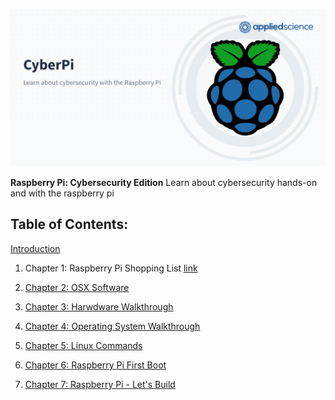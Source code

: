 ![CyberPi](/cyber-pi-github-profile.png)

**Raspberry Pi: Cybersecurity Edition**
Learn about cybersecurity hands-on and with the raspberry pi




## Table of Contents:

[Introduction](https://github.com/appliedsciencegroup/raspberry-pi-cybersecurity-intro())


1. Chapter 1: Raspberry Pi Shopping List [link](*https://github.com/appliedsciencegroup/raspberry-pi-cybersecurity-intro/blob/main/001-raspberry-pi-shopping-list/README.md)

2. [Chapter 2: OSX Software](https://github.com/appliedsciencegroup/raspberry-pi-cybersecurity-intro/tree/main/002-software-tools-and-tricks)

3. [Chapter 3: Harwdware Walkthrough](https://github.com/appliedsciencegroup/raspberry-pi-cybersecurity-intro/tree/main/003-pi-hardware-walkthrough)

4. [Chapter 4: Operating System Walkthrough](https://github.com/appliedsciencegroup/raspberry-pi-cybersecurity-intro/tree/main/004-operating-system-walkthrough)

5. [Chapter 5: Linux Commands](https://github.com/appliedsciencegroup/raspberry-pi-cybersecurity-intro/tree/main/005-raspberry-pi-linux-commands)

6. [Chapter 6: Raspberry Pi First Boot](https://github.com/appliedsciencegroup/raspberry-pi-cybersecurity-intro/tree/main/006-raspberry-pi-first-boot)

7. [Chapter 7: Raspberry Pi - Let's Build](https://github.com/appliedsciencegroup/raspberry-pi-cybersecurity-intro/tree/main/007-raspberry-pi-lets-build)

